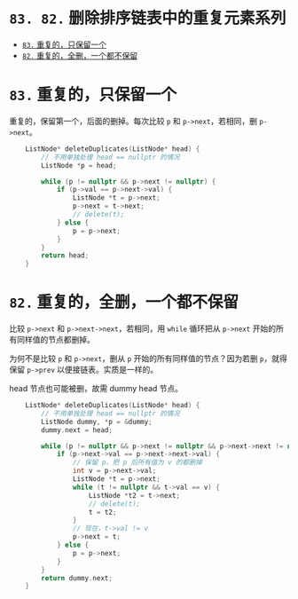 # `83. 82.` 删除排序链表中的重复元素系列

- [`83.` 重复的，只保留一个](https://leetcode.cn/problems/remove-duplicates-from-sorted-list/)
- [`82.` 重复的，全删，一个都不保留](https://leetcode.cn/problems/remove-duplicates-from-sorted-list-ii/)

# `83.` 重复的，只保留一个

重复的，保留第一个，后面的删掉。每次比较 `p` 和 `p->next`，若相同，删 `p->next`。

```cpp
    ListNode* deleteDuplicates(ListNode* head) {
        // 不用单独处理 head == nullptr 的情况
        ListNode *p = head;

        while (p != nullptr && p->next != nullptr) {
            if (p->val == p->next->val) {
                ListNode *t = p->next;
                p->next = t->next;
                // delete(t);
            } else {
                p = p->next;
            }
        }
        return head;
    }
```

# `82.` 重复的，全删，一个都不保留

比较 `p->next` 和 `p->next->next`，若相同，用 `while` 循环把从 `p->next` 开始的所有同样值的节点都删掉。

为何不是比较 `p` 和 `p->next`，删从 `p` 开始的所有同样值的节点？因为若删 `p`，就得保留 `p->prev` 以便接链表。实质是一样的。

head 节点也可能被删，故需 dummy head 节点。

```cpp
    ListNode* deleteDuplicates(ListNode* head) {
        // 不用单独处理 head == nullptr 的情况
        ListNode dummy, *p = &dummy;
        dummy.next = head;

        while (p != nullptr && p->next != nullptr && p->next->next != nullptr) {
            if (p->next->val == p->next->next->val) {
                // 保留 p，把 p 后所有值为 v 的都删掉
                int v = p->next->val;
                ListNode *t = p->next;
                while (t != nullptr && t->val == v) {
                    ListNode *t2 = t->next;
                    // delete(t);
                    t = t2;
                }
                // 现在，t->val != v
                p->next = t;
            } else {
                p = p->next;
            }
        }
        return dummy.next;
    }
```